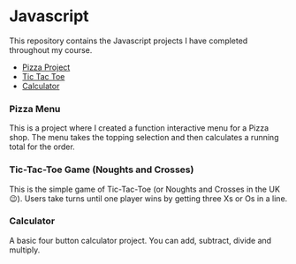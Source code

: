 # Javascript

This repository contains the Javascript projects I have completed throughout my course.

<ul>
  <li><a href="Javascript/Pizza_Project.html">Pizza Project</a></li>
  <li><a href="Javascript/TicTacToe.html">Tic Tac Toe</a></li>
   <li><a href="Javascript/Calculator.html">Calculator</a></li>
</ul>

<h3>Pizza Menu</h3>

<p>This is a project where I created a function interactive menu for a Pizza shop. The menu takes the topping selection and then calculates a running total for the order.</p>

<h3>Tic-Tac-Toe Game (Noughts and Crosses)</h3>

<p>This is the simple game of Tic-Tac-Toe (or Noughts and Crosses in the UK &#128521). Users take turns until one player wins by getting three Xs or Os in a line.</p>

<h3>Calculator</h3>

<p>A basic four button calculator project. You can add, subtract, divide and multiply.</p>
